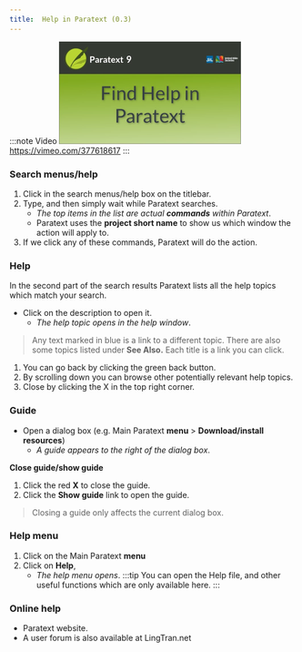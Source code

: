 ```yaml
---
title:  Help in Paratext (0.3)
---
```


:::note Video
[![ ](../../media/0.3.png)](https://vimeo.com/377618617)  
https://vimeo.com/377618617
:::

### Search menus/help

1.  Click in the search menus/help box on the titlebar.
1.  Type, and then simply wait while Paratext searches.
    -  *The top items in the list are actual **commands** within Paratext*.
    -  Paratext uses the **project short name** to show us which window the action will apply to.
1.  If we click any of these commands, Paratext will do the action.

### Help

In the second part of the search results Paratext lists all the help topics which match your search.

-  Click on the description to open it.
   -  *The help topic opens in the help window*.
>  Any text marked in blue is a link to a different topic.
>  There are also some topics listed under **See Also.**
>  Each title is a link you can click.
1.  You can go back by clicking the green back button.
1.  By scrolling down you can browse other potentially relevant help topics.
1.  Close by clicking the X in the top right corner.

### Guide

- Open a dialog box (e.g. Main Paratext **menu** \> **Download/install resources**)
    - *A guide appears to the right of the dialog box*.

**Close guide/show guide**

1.  Click the red **X** to close the guide.
1.  Click the **Show guide** link to open the guide.

>Closing a guide only affects the current dialog box.

### Help menu

1. Click on the Main Paratext **menu**
1. Click on **Help**, 
   - *The help menu opens*.
:::tip
You can open the Help file, and other useful functions which are only available here.
:::
### Online help

-  Paratext website.
-  A user forum is also available at LingTran.net